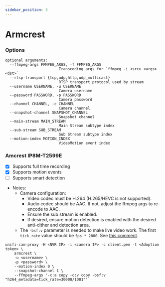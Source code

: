 ```yaml
---
sidebar_position: 3
---
```


# Armcrest

### Options
```
optional arguments:
  --ffmpeg-args FFMPEG_ARGS, -f FFMPEG_ARGS
                        Transcoding args for `ffmpeg -i <src> <args> <dst>`
  --rtsp-transport {tcp,udp,http,udp_multicast}
                        RTSP transport protocol used by stream
  --username USERNAME, -u USERNAME
                        Camera username
  --password PASSWORD, -p PASSWORD
                        Camera password
  --channel CHANNEL, -c CHANNEL
                        Camera channel
  --snapshot-channel SNAPSHOT_CHANNEL
                        Snapshot channel
  --main-stream MAIN_STREAM
                        Main Stream subtype index
  --sub-stream SUB_STREAM
                        Sub Stream subtype index
  --motion-index MOTION_INDEX
                        VideoMotion event index
```

### Amcrest IP8M-T2599E

- [x] Supports full time recording
- [x] Supports motion events
- [ ] Supports smart detection
- Notes:
    * Camera configuration:
        * Video codec must be H.264 (H.265/HEVC is not supported).
        * Audio codec should be AAC. If not, adjust the ffmpeg args to re-encode to AAC.
        * Ensure the sub stream is enabled.
        * If desired, ensure motion detection is enabled with the desired anti-dither and detection area.
    * The `-bsf:v` parameter is needed to make live video work. The first `tick_rate` value should be `fps * 2000`. See [this comment](https://github.com/keshavdv/unifi-cam-proxy/issues/31#issuecomment-841914363).

```
unifi-cam-proxy -H <NVR IP> -i <camera IP> -c client.pem -t <Adoption token> \
    armcrest \
    -u <username> \
    -p <password> \
    --motion-index 0 \
    --snapshot-channel 1 \
    --ffmpeg-args '-c:a copy -c:v copy -bsf:v "h264_metadata=tick_rate=30000/1001"'
```
